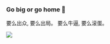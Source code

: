 <!--
**lyonyang/lyonyang** is a ✨ _special_ ✨ repository because its `README.md` (this file) appears on your GitHub profile.

Here are some ideas to get you started:

- 🔭 I’m currently working on ...
- 🌱 I’m currently learning ...
- 👯 I’m looking to collaborate on ...
- 🤔 I’m looking for help with ...
- 💬 Ask me about ...
- 📫 How to reach me: ...
- 😄 Pronouns: ...
- ⚡ Fun fact: ...
-->

### Go big or go home 👋

要么出众, 要么出局。
要么牛逼, 要么滚蛋。

![](https://github-readme-stats.vercel.app/api?username=lyonyang&show_icons=true)


